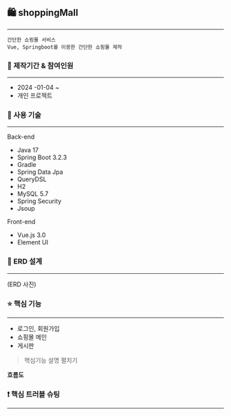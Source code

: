 ## 🛍️ shoppingMall
---
	간단한 쇼핑몰 서비스
	Vue, Springboot를 이용한 간단한 쇼핑몰 제작

### 📆 제작기간 & 참여인원
---
- 2024 -01-04 ~
- 개인 프로젝트


### 🧰 사용 기술
---
Back-end
- Java 17
- Spring Boot 3.2.3
- Gradle
- Spring Data Jpa
- QueryDSL
- H2
- MySQL 5.7
- Spring Security
- Jsoup

Front-end
- Vue.js 3.0
- Element UI


### 📰 ERD 설계
---

(ERD 사진)




### ⭐ 핵심 기능 
---
- 로그인, 회원가입
- 쇼핑몰 메인
- 게시판


> 핵심기능 설명 펼치기

**흐름도** 



### ❗ 핵심 트러블 슈팅
---
